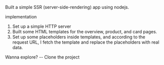Built a simple SSR (server-side-rendering) app using nodejs.

implementation
1. Set up a simple HTTP server
2. Built some HTML templates for the overview, product, and card pages.
3. Set up some placeholders inside templates, and according to the request URL, I fetch the template and replace the placeholders with real data. 



Wanna explore?
-- Clone the project
